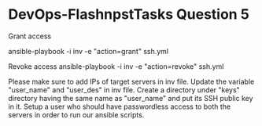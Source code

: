 # DevOps-FlashnpstTasks Question 5

Grant access

ansible-playbook -i inv -e "action=grant" ssh.yml

Revoke access
ansible-playbook -i inv -e "action=revoke" ssh.yml


Please make sure to add IPs  of target servers in inv file.
Update the variable "user_name" and "user_des" in inv file.
Create a directory under "keys" directory having the same name as "user_name" and put its SSH public key in it.
Setup a user  who should have passwordless access to both the servers in order to run our ansible scripts.
